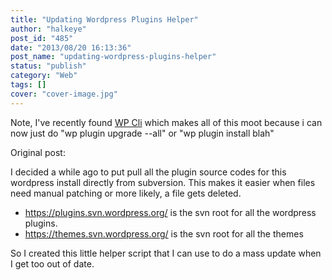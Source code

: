 ```yaml
---
title: "Updating Wordpress Plugins Helper"
author: "halkeye"
post_id: "485"
date: "2013/08/20 16:13:36"
post_name: "updating-wordpress-plugins-helper"
status: "publish"
category: "Web"
tags: []
cover: "cover-image.jpg"
---
```


Note, I've recently found [WP Cli](https://wp-cli.org/) which makes all of this moot because i can now just do "wp plugin upgrade --all" or "wp plugin install blah"

Original post:

I decided a while ago to put pull all the plugin source codes for this wordpress install directly from subversion. This makes it easier when files need manual patching or more likely, a file gets deleted.

*   <https://plugins.svn.wordpress.org/> is the svn root for all the wordpress plugins.
*   <https://themes.svn.wordpress.org/> is the svn root for all the themes

So I created this little helper script that I can use to do a mass update when I get too out of date.

<github-gist id="halkeye/6288018"></github-gist>
